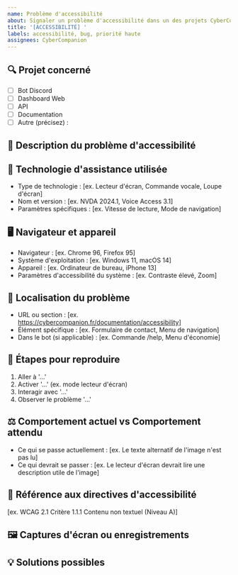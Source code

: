 ```yaml
---
name: Problème d'accessibilité
about: Signaler un problème d'accessibilité dans un des projets CyberCompanion
title: '[ACCESSIBILITÉ] '
labels: accessibilité, bug, priorité haute
assignees: CyberCompanion
---
```


## 🔍 Projet concerné
<!-- Indiquez à quel projet ce problème est lié en cochant la case appropriée -->
- [ ] Bot Discord
- [ ] Dashboard Web
- [ ] API
- [ ] Documentation
- [ ] Autre (précisez) : 

## 📝 Description du problème d'accessibilité
<!-- Une description claire et concise du problème d'accessibilité rencontré -->

## 🔌 Technologie d'assistance utilisée
<!-- Complétez cette section avec les détails de la technologie d'assistance utilisée -->
- Type de technologie : [ex. Lecteur d'écran, Commande vocale, Loupe d'écran]
- Nom et version : [ex. NVDA 2024.1, Voice Access 3.1]
- Paramètres spécifiques : [ex. Vitesse de lecture, Mode de navigation]

## 🖥️ Navigateur et appareil
<!-- Informations sur votre environnement -->
- Navigateur : [ex. Chrome 96, Firefox 95]
- Système d'exploitation : [ex. Windows 11, macOS 14]
- Appareil : [ex. Ordinateur de bureau, iPhone 13]
- Paramètres d'accessibilité du système : [ex. Contraste élevé, Zoom]

## 📍 Localisation du problème
<!-- Où se produit le problème ? -->
- URL ou section : [ex. https://cybercompanion.fr/documentation/accessibility]
- Élément spécifique : [ex. Formulaire de contact, Menu de navigation]
- Dans le bot (si applicable) : [ex. Commande /help, Menu d'économie]

## 🔄 Étapes pour reproduire
<!-- Comment reproduire ce problème ? Soyez aussi détaillé que possible -->
1. Aller à '...'
2. Activer '...' (ex. mode lecteur d'écran)
3. Interagir avec '...'
4. Observer le problème '...'

## ⚖️ Comportement actuel vs Comportement attendu
<!-- Décrivez ce qui se passe et ce qui devrait se passer -->
- Ce qui se passe actuellement : [ex. Le texte alternatif de l'image n'est pas lu]
- Ce qui devrait se passer : [ex. Le lecteur d'écran devrait lire une description utile de l'image]

## 📜 Référence aux directives d'accessibilité
<!-- Si vous le connaissez, mentionnez le critère WCAG ou autre standard non respecté -->
[ex. WCAG 2.1 Critère 1.1.1 Contenu non textuel (Niveau A)]

## 🖼️ Captures d'écran ou enregistrements
<!-- Si possible, ajoutez des captures d'écran ou des enregistrements (audio/vidéo) du problème -->

## 💡 Solutions possibles
<!-- Avez-vous des suggestions pour résoudre ce problème ? -->
